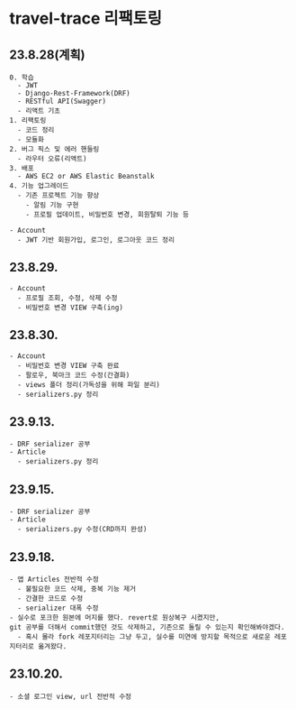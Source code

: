 # travel-trace 리팩토링
## 23.8.28(계획)
```
0. 학습
  - JWT
  - Django-Rest-Framework(DRF)
  - RESTful API(Swagger)
  - 리액트 기초
1. 리팩토링
  - 코드 정리
  - 모듈화
2. 버그 픽스 및 에러 핸들링
  - 라우터 오류(리액트)
3. 배포
  - AWS EC2 or AWS Elastic Beanstalk
4. 기능 업그레이드
  - 기존 프로젝트 기능 향상
    - 알림 기능 구현
    - 프로필 업데이트, 비밀번호 변경, 회원탈퇴 기능 등

- Account
  - JWT 기반 회원가입, 로그인, 로그아웃 코드 정리
```

## 23.8.29.
```
- Account
  - 프로필 조회, 수정, 삭제 수정
  - 비밀번호 변경 VIEW 구축(ing)
```

## 23.8.30.
```
- Account
  - 비밀번호 변경 VIEW 구축 완료
  - 팔로우, 북마크 코드 수정(간결화)
  - views 폴더 정리(가독성을 위해 파일 분리)
  - serializers.py 정리
```

## 23.9.13.
```
- DRF serializer 공부
- Article
  - serializers.py 정리
```

## 23.9.15.
```
- DRF serializer 공부
- Article
  - serializers.py 수정(CRD까지 완성)
```
## 23.9.18.
```
- 앱 Articles 전반적 수정
  - 불필요한 코드 삭제, 중복 기능 제거
  - 간결한 코드로 수정
  - serializer 대폭 수정
- 실수로 포크한 원본에 머지를 했다. revert로 원상복구 시켰지만,
git 공부를 더해서 commit했던 것도 삭제하고, 기존으로 돌릴 수 있는지 확인해봐야겠다.
  - 혹시 몰라 fork 레포지터리는 그냥 두고, 실수를 미연에 방지할 목적으로 새로운 레포지터리로 옮겨왔다. 
```
## 23.10.20.
```
- 소셜 로그인 view, url 전반적 수정
```
